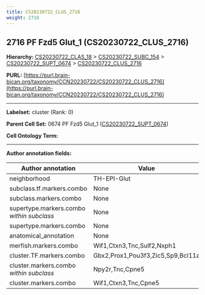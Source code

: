 ```yaml
---
title: CS20230722_CLUS_2716
weight: 2716
---
```

## 2716 PF Fzd5 Glut_1 (CS20230722_CLUS_2716)
<b>Hierarchy: </b>
[CS20230722_CLAS_18](../CS20230722_CLAS_18) >
[CS20230722_SUBC_154](../CS20230722_SUBC_154) >
[CS20230722_SUPT_0674](../CS20230722_SUPT_0674) >
[CS20230722_CLUS_2716](../CS20230722_CLUS_2716)

**PURL:** [https://purl.brain-bican.org/taxonomy/CCN20230722/CS20230722_CLUS_2716](https://purl.brain-bican.org/taxonomy/CCN20230722/CS20230722_CLUS_2716)

---


**Labelset:** cluster (Rank: 0)

**Parent Cell Set:** 0674 PF Fzd5 Glut_1 ([CS20230722_SUPT_0674](../CS20230722_SUPT_0674))



**Cell Ontology Term:** 

[MARKER GENES.]: #


---

[TRANSFERRED ANNOTATIONS.]: #


[AUTHOR ANNOTATION FIELDS.]: #


**Author annotation fields:**

| Author annotation | Value |
|-------------------|-------|
|neighborhood|TH-EPI-Glut|
|subclass.tf.markers.combo|None|
|subclass.markers.combo|None|
|supertype.markers.combo _within subclass_|None|
|supertype.markers.combo|None|
|anatomical_annotation|None|
|merfish.markers.combo|Wif1,Ctxn3,Tnc,Sulf2,Nxph1|
|cluster.TF.markers.combo|Gbx2,Prox1,Pou3f3,Zic5,Sp9,Bcl11a|
|cluster.markers.combo _within subclass_|Npy2r,Tnc,Cpne5|
|cluster.markers.combo|Wif1,Ctxn3,Tnc,Cpne5|
